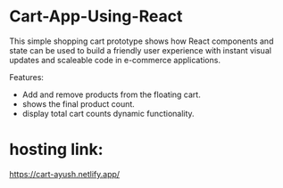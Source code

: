 # Cart-App-Using-React

This simple shopping cart prototype shows how React components and state can be used to build a friendly user 
experience with instant visual updates and scaleable code in e-commerce applications.

Features:
- Add and remove products from the floating cart.
- shows the final product count.
- display total cart counts dynamic 
  functionality.

# hosting link:
https://cart-ayush.netlify.app/

